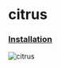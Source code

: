 # citrus
### [Installation](https://github.com/emreutkan/citrus/releases/tag/v1.0.0)

![citrus](https://github.com/emreutkan/citrus/assets/127414322/d3dfd626-c568-46f3-a77f-4da0433c1f86)

